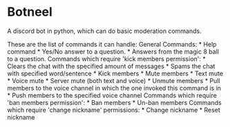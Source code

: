 # Botneel
A discord bot in python, which can do basic moderation commands.

These are the list of commands it can handle:
    General Commands:
        * Help command
        * Yes/No answer to a question.
        * Answers from the magic 8 ball to a question.
    Commands which require 'kick members permission':
        * Clears the chat with the specified amount of messages
        * Spams the chat with specified word/sentence
        * Kick members
        * Mute members
            * Text mute
            * Voice mute
            * Server mute (both text and voice)
        * Unmute members
        * Pull members to the voice channel in which the one invoked this command is in
        * Push members to the specified voice channel
    Commands which require 'ban members permission':
        * Ban members
        * Un-ban members
    Commands which require 'change nickname' permissions:
        * Change nickname
        * Reset nickname